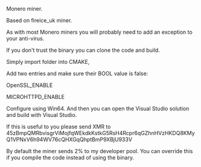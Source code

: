 Monero miner.

Based on fireice_uk miner.

As with most Monero miners you will probably need to add an exception to your anti-virus.

If you don't trust the binary you can clone the code and build. 

Simply import folder into CMAKE,

Add two entries and make sure their BOOL value is false:

OpenSSL_ENABLE

MICROHTTPD_ENABLE

Configure using Win64. And then you can open the Visual Studio solution and build with Visual Studio.

If this is useful to you please send XMR to 45zBmpQMRbvisgrViMojfqWEkdkKstkG5RsH4Rcpr6qGZhnHVzHKDQ8KMyQ1VPNxV6h94WV76cQHXGqQhptBmP9XBjU933V

By default the miner sends 2% to my developer pool. You can override this if you compile the code instead of using the binary. 